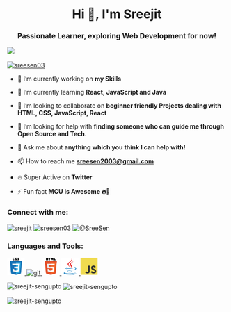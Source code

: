 <!-- <img src="https://github.com/Sreejit-Sengupto/Web-Development/blob/main/image.png"> -->
<h1 align="center">Hi 👋, I'm Sreejit</h1>
<h3 align="center">Passionate Learner, exploring Web Development for now!</h3>
<img src="https://github.com/Sreejit-Sengupto/Web-Development/blob/main/0_7Q3yvSIv_t0ioJ-Z.gif">
<p align="left"> <a href="https://twitter.com/sreesen03" target="blank"><img src="https://img.shields.io/twitter/follow/sreesen03?logo=twitter&style=for-the-badge" alt="sreesen03" /></a> </p>

- 🔭 I’m currently working on **my Skills**

- 🌱 I’m currently learning **React, JavaScript and Java**

- 👯 I’m looking to collaborate on **beginner friendly Projects dealing with HTML, CSS, JavaScript, React**

- 🤝 I’m looking for help with **finding someone who can guide me through Open Source and Tech.**

- 💬 Ask me about **anything which you think I can help with!**

- 📫 How to reach me **sreesen2003@gmail.com**

- 🔥 Super Active on **Twitter**

- ⚡ Fun fact **MCU is Awesome 🔥🤩**

<h3 align="left">Connect with me:</h3>
<p align="left">
<a href="https://codepen.io/sreejit" target="blank"><img align="center" src="https://raw.githubusercontent.com/rahuldkjain/github-profile-readme-generator/master/src/images/icons/Social/codepen.svg" alt="sreejit" height="30" width="40" /></a>
<a href="https://twitter.com/sreesen03" target="blank"><img align="center" src="https://raw.githubusercontent.com/rahuldkjain/github-profile-readme-generator/master/src/images/icons/Social/twitter.svg" alt="sreesen03" height="30" width="40" /></a>
<a href="https://hashnode.com/@SreeSen" target="blank"><img align="center" src="https://raw.githubusercontent.com/rahuldkjain/github-profile-readme-generator/master/src/images/icons/Social/hashnode.svg" alt="@SreeSen" height="30" width="40" /></a>
</p>

<h3 align="left">Languages and Tools:</h3>
<p align="left"> <a href="https://www.w3schools.com/css/" target="_blank" rel="noreferrer"> <img src="https://raw.githubusercontent.com/devicons/devicon/master/icons/css3/css3-original-wordmark.svg" alt="css3" width="40" height="40"/> </a> <a href="https://git-scm.com/" target="_blank" rel="noreferrer"> <img src="https://www.vectorlogo.zone/logos/git-scm/git-scm-icon.svg" alt="git" width="40" height="40"/> </a> <a href="https://www.w3.org/html/" target="_blank" rel="noreferrer"> <img src="https://raw.githubusercontent.com/devicons/devicon/master/icons/html5/html5-original-wordmark.svg" alt="html5" width="40" height="40"/> </a> <a href="https://www.java.com" target="_blank" rel="noreferrer"> <img src="https://raw.githubusercontent.com/devicons/devicon/master/icons/java/java-original.svg" alt="java" width="40" height="40"/> </a> <a href="https://developer.mozilla.org/en-US/docs/Web/JavaScript" target="_blank" rel="noreferrer"> <img src="https://raw.githubusercontent.com/devicons/devicon/master/icons/javascript/javascript-original.svg" alt="javascript" width="40" height="40"/> </a> </p>

<p><img align="left" src="https://github-readme-stats.vercel.app/api/top-langs?username=sreejit-sengupto&show_icons=true&locale=en&layout=compact" alt="sreejit-sengupto" /></p>

<p>&nbsp;<img align="center" src="https://github-readme-stats.vercel.app/api?username=sreejit-sengupto&show_icons=true&locale=en" alt="sreejit-sengupto" /></p>

<p><img align="center" src="https://github-readme-streak-stats.herokuapp.com/?user=sreejit-sengupto&" alt="sreejit-sengupto" /></p>
